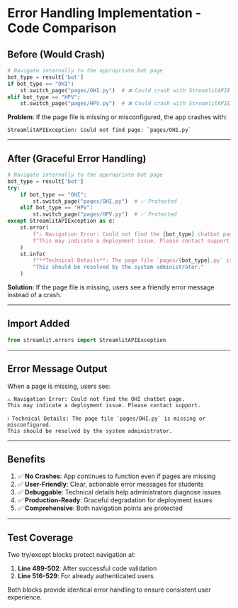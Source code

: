 # Error Handling Implementation - Code Comparison

## Before (Would Crash)

```python
# Navigate internally to the appropriate bot page
bot_type = result['bot']
if bot_type == "OHI":
    st.switch_page("pages/OHI.py")  # ❌ Could crash with StreamlitAPIException
elif bot_type == "HPV":
    st.switch_page("pages/HPV.py")  # ❌ Could crash with StreamlitAPIException
```

**Problem**: If the page file is missing or misconfigured, the app crashes with:
```
StreamlitAPIException: Could not find page: `pages/OHI.py`
```

---

## After (Graceful Error Handling)

```python
# Navigate internally to the appropriate bot page
bot_type = result['bot']
try:
    if bot_type == "OHI":
        st.switch_page("pages/OHI.py")  # ✅ Protected
    elif bot_type == "HPV":
        st.switch_page("pages/HPV.py")  # ✅ Protected
except StreamlitAPIException as e:
    st.error(
        f"⚠️ Navigation Error: Could not find the {bot_type} chatbot page. "
        f"This may indicate a deployment issue. Please contact support."
    )
    st.info(
        f"**Technical Details**: The page file `pages/{bot_type}.py` is missing or misconfigured. "
        "This should be resolved by the system administrator."
    )
```

**Solution**: If the page file is missing, users see a friendly error message instead of a crash.

---

## Import Added

```python
from streamlit.errors import StreamlitAPIException
```

---

## Error Message Output

When a page is missing, users see:

```
⚠️ Navigation Error: Could not find the OHI chatbot page. 
This may indicate a deployment issue. Please contact support.

ℹ️ Technical Details: The page file `pages/OHI.py` is missing or misconfigured.
This should be resolved by the system administrator.
```

---

## Benefits

1. ✅ **No Crashes**: App continues to function even if pages are missing
2. ✅ **User-Friendly**: Clear, actionable error messages for students
3. ✅ **Debuggable**: Technical details help administrators diagnose issues
4. ✅ **Production-Ready**: Graceful degradation for deployment issues
5. ✅ **Comprehensive**: Both navigation points are protected

---

## Test Coverage

Two try/except blocks protect navigation at:
1. **Line 489-502**: After successful code validation
2. **Line 516-529**: For already authenticated users

Both blocks provide identical error handling to ensure consistent user experience.
